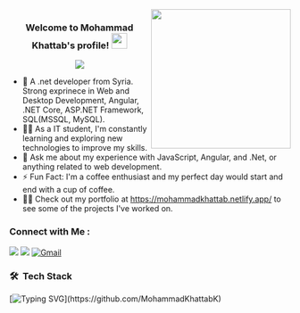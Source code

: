 
<img width="250" align="right" src="https://c.tenor.com/_DOBjnGspYAAAAAM/code-coding.gif">

<h3 align="center">
  Welcome to Mohammad Khattab's profile!
  <img src="https://media.giphy.com/media/hvRJCLFzcasrR4ia7z/giphy.gif" width="28">
</h3>

<!-- Typing SVG by DenverCoder1 - https://github.com/DenverCoder1/readme-typing-svg -->
<p align="center">
  <a href="https://github.com/MohammadKhattabK/readme-typing-svg"><img src="https://readme-typing-svg.herokuapp.com/?lines=.Net%20Web%20Developer;Always%20learning%20new%20things&font=Fira%20Code&center=true&width=440&height=45&color=f75c7e&vCenter=true&size=22"></a>
</p> 

- 🏢 A .net developer from Syria. Strong exprinece in Web and Desktop Development, Angular, .NET Core, ASP.NET Framework, SQL(MSSQL, MySQL).<br>
- 👨‍💻 As a IT student, I'm constantly learning and exploring new technologies to improve my skills.
- 💬 Ask me about my experience with JavaScript, Angular, and .Net, or anything related to web development.
- ⚡ Fun Fact: I'm a coffee enthusiast and my perfect day would start and end with a cup of coffee.
- 👨‍💻 Check out my portfolio at https://mohammadkhattab.netlify.app/ to see some of the projects I've worked on.


### Connect with Me :

<a href="https://www.linkedin.com/in/mohammad-khattab-2996a7156/" target="_blank"><img src="https://img.shields.io/badge/-Mohammad%20Khattab-0077B5?style=for-the-badge&logo=Linkedin&logoColor=white"/></a>
<a href="https://t.me/Mohammad_Khattab1" target="_blank"><img src="https://img.shields.io/badge/-Mohammad%20Khattab-0077B5?style=for-the-badge&logo=Telegram&logoColor=white"/></a>
[![Gmail](https://img.shields.io/badge/Gmail-D14836?style=for-the-badge&logo=gmail&logoColor=white)](mailto:mohammadkhattab998@gmail.com)&nbsp;&nbsp;
### 🛠 &nbsp;Tech Stack

[![Typing SVG](https://readme-typing-svg.herokuapp.com?font=Poppins&color=929292&size=50&center=true&vCenter=true&width=1000&height=150&lines=Welcome+to+my+GitHub+Profile!)](https://github.com/MohammadKhattabK)


 

